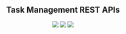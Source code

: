 <div align="center">
<h2>Task Management REST APIs</h2>

<img src="https://img.shields.io/badge/Python 3.12.0-FFD43B?style=for-the-badge&logo=python&logoColor=blue">
<img src="https://img.shields.io/badge/Django 4.2.8-092E20?style=for-the-badge&logo=django&logoColor=green">
<img src="https://img.shields.io/badge/REST Framework 3.14.0-092E20?style=for-the-badge&logo=django&logoColor=red">

</div>

